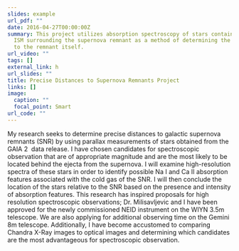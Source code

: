 ```yaml
---
slides: example
url_pdf: ""
date: 2016-04-27T00:00:00Z
summary: This project utilizes absorption spectroscopy of stars contained in the
  ISM surrounding the supernova remnant as a method of determining the distance
  to the remnant itself.
url_video: ""
tags: []
external_link: h
url_slides: ""
title: Precise Distances to Supernova Remnants Project
links: []
image:
  caption: ""
  focal_point: Smart
url_code: ""
---
```

My research seeks to determine precise distances to galactic supernova remnants (SNR) by using parallax measurements of stars obtained from the GAIA 2  data release. I have chosen candidates for spectroscopic observation that are of appropriate magnitude and are the most likely to be located behind the ejecta from the supernova. I will examine high-resolution spectra of these stars in order to identify possible Na I and Ca II absorption features associated with the cold gas of the SNR. I will then conclude the location of the stars relative to the SNR based on the presence and intensity of absorption features. This research has inspired proposals for high resolution spectroscopic observations; Dr. Milisavljevic and I have been approved for the newly commissioned NEID instrument on the WIYN 3.5m telescope. We are also applying for additional observing time on the Gemini 8m telescope. Additionally, I have become accustomed to comparing Chandra X-Ray images to optical images and determining which candidates are the most advantageous for spectroscopic observation.